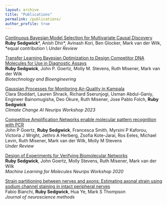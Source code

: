 ```yaml
---
layout: archive
title: "Publications"
permalink: /publications/
author_profile: true
---
```


[Continuous Bayesian Model Selection for Multivariate Causal Discovery](https://arxiv.org/abs/2411.10154) \
**Ruby Sedgwick***, Anish Dhir*, Avinash Kori, Ben Glocker, Mark van der Wilk, *equal contribution \ 
_Under Review_

[Transfer Learning Bayesian Optimization to Design Competitor DNA Molecules for Use in Diagnostic Assays](http://doi.org/10.1002/bit.28854) \
**Ruby Sedgwick**, John P. Goertz, Molly M. Stevens, Ruth Misener, Mark van der Wilk \
_Biotechnology and Bioengineering_

[Gaussian Processes for Monitoring Air-Quality in Kampala](https://arxiv.org/abs/2311.16625) \
Clara Stoddart, Lauren Shrack, Richard Sserunjogi, Usman Abdul-Ganiy, Engineer Bainomugisha, Deo Okure, Ruth Misener, Jose Pablo Folch, **Ruby Sedgwick** \
_Climate Change AI Neurips Workshop 2023_

[Competitive Amplification Networks enable molecular pattern recognition with PCR](https://www.biorxiv.org/content/10.1101/2023.06.29.546934.abstract) \
John P Goertz, **Ruby Sedgwick**, Francesca Smith, Myrsini P Kaforou, Victoria J Wright, Jethro A Herberg, Zsofia Kote-Jarai, Ros Eeles, Michael Levin, Ruth Misener, Mark van der Wilk, Molly M Stevens \
_Under Review_

[Design of Experiments for Verifying Biomolecular Networks](https://arxiv.org/pdf/2011.10575) \
**Ruby Sedgwick**, John Goertz, Molly Stevens, Ruth Misener, Mark van der Wilk \
_Machine Learning for Molecules Neurips Workshop 2020_


[Strain partitioning between nerves and axons: Estimating axonal strain using sodium channel staining in intact peripheral nerves](https://www.sciencedirect.com/science/article/pii/S0165027018302371) \
Fabio Bianchi, **Ruby Sedgwick**, Hua Ye, Mark S Thompson \
_Journal of neuroscience methods_
